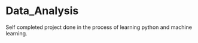 # Data_Analysis
Self completed project done in the process of learning python and machine learning.
